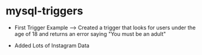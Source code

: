 # mysql-triggers

- First Trigger Example --> Created a trigger that looks for users under the age of 18 and returns an error saying "You must be an adult" 


- Added Lots of Instagram Data
